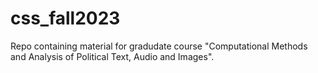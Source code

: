 # css_fall2023
Repo containing material for gradudate course "Computational Methods and Analysis of Political Text, Audio and Images".
